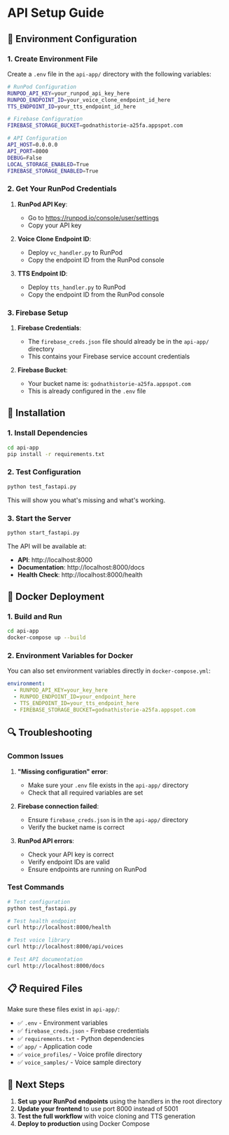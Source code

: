 # API Setup Guide

## 🔧 Environment Configuration

### 1. Create Environment File

Create a `.env` file in the `api-app/` directory with the following variables:

```bash
# RunPod Configuration
RUNPOD_API_KEY=your_runpod_api_key_here
RUNPOD_ENDPOINT_ID=your_voice_clone_endpoint_id_here
TTS_ENDPOINT_ID=your_tts_endpoint_id_here

# Firebase Configuration
FIREBASE_STORAGE_BUCKET=godnathistorie-a25fa.appspot.com

# API Configuration
API_HOST=0.0.0.0
API_PORT=8000
DEBUG=False
LOCAL_STORAGE_ENABLED=True
FIREBASE_STORAGE_ENABLED=True
```

### 2. Get Your RunPod Credentials

1. **RunPod API Key**: 
   - Go to https://runpod.io/console/user/settings
   - Copy your API key

2. **Voice Clone Endpoint ID**:
   - Deploy `vc_handler.py` to RunPod
   - Copy the endpoint ID from the RunPod console

3. **TTS Endpoint ID**:
   - Deploy `tts_handler.py` to RunPod  
   - Copy the endpoint ID from the RunPod console

### 3. Firebase Setup

1. **Firebase Credentials**: 
   - The `firebase_creds.json` file should already be in the `api-app/` directory
   - This contains your Firebase service account credentials

2. **Firebase Bucket**:
   - Your bucket name is: `godnathistorie-a25fa.appspot.com`
   - This is already configured in the `.env` file

## 🚀 Installation

### 1. Install Dependencies

```bash
cd api-app
pip install -r requirements.txt
```

### 2. Test Configuration

```bash
python test_fastapi.py
```

This will show you what's missing and what's working.

### 3. Start the Server

```bash
python start_fastapi.py
```

The API will be available at:
- **API**: http://localhost:8000
- **Documentation**: http://localhost:8000/docs
- **Health Check**: http://localhost:8000/health

## 🐳 Docker Deployment

### 1. Build and Run

```bash
cd api-app
docker-compose up --build
```

### 2. Environment Variables for Docker

You can also set environment variables directly in `docker-compose.yml`:

```yaml
environment:
  - RUNPOD_API_KEY=your_key_here
  - RUNPOD_ENDPOINT_ID=your_endpoint_here
  - TTS_ENDPOINT_ID=your_tts_endpoint_here
  - FIREBASE_STORAGE_BUCKET=godnathistorie-a25fa.appspot.com
```

## 🔍 Troubleshooting

### Common Issues

1. **"Missing configuration" error**:
   - Make sure your `.env` file exists in the `api-app/` directory
   - Check that all required variables are set

2. **Firebase connection failed**:
   - Ensure `firebase_creds.json` is in the `api-app/` directory
   - Verify the bucket name is correct

3. **RunPod API errors**:
   - Check your API key is correct
   - Verify endpoint IDs are valid
   - Ensure endpoints are running on RunPod

### Test Commands

```bash
# Test configuration
python test_fastapi.py

# Test health endpoint
curl http://localhost:8000/health

# Test voice library
curl http://localhost:8000/api/voices

# Test API documentation
curl http://localhost:8000/docs
```

## 📋 Required Files

Make sure these files exist in `api-app/`:

- ✅ `.env` - Environment variables
- ✅ `firebase_creds.json` - Firebase credentials  
- ✅ `requirements.txt` - Python dependencies
- ✅ `app/` - Application code
- ✅ `voice_profiles/` - Voice profile directory
- ✅ `voice_samples/` - Voice sample directory

## 🎯 Next Steps

1. **Set up your RunPod endpoints** using the handlers in the root directory
2. **Update your frontend** to use port 8000 instead of 5001
3. **Test the full workflow** with voice cloning and TTS generation
4. **Deploy to production** using Docker Compose 